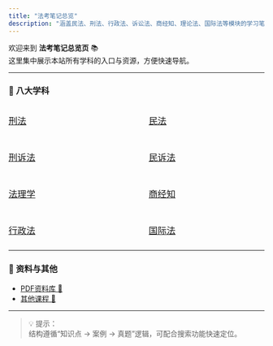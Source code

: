 ```yaml
---
title: "法考笔记总览"
description: "涵盖民法、刑法、行政法、诉讼法、商经知、理论法、国际法等模块的学习笔记与真题整理。"
---
```


欢迎来到 **法考笔记总览页** 📚  
这里集中展示本站所有学科的入口与资源，方便快速导航。

---

### 📖 八大学科

<style>
.subjects-container {
  display: grid;
  grid-template-columns: repeat(2, 1fr);
  gap: 1.4rem 3rem; /* 上下间距、左右间距 */
  margin-top: 1.5rem;
  list-style: none;
  padding-left: 0;
}

.subjects-container li {
  font-size: 1.1rem;
  line-height: 1.9;
  padding: 0.5rem 0;
  transition: background 0.3s, transform 0.2s;
}

.subjects-container li:hover {
  background: rgba(0, 0, 0, 0.05);
  border-radius: 8px;
  transform: translateY(-2px);
}

##/* 手机端自动变为单列 */
@media (max-width: 768px) {
  .subjects-container {
    grid-template-columns: 1fr;
  }
}
</style>

<ul class="subjects-container">
  <li><a href="/posts/criminal/">刑法</a></li>
  <li><a href="/posts/civil/">民法</a></li>
  <li><a href="/posts/criminal-procedure/">刑诉法</a></li>
  <li><a href="/posts/civil-procedure/">民诉法</a></li>
  <li><a href="/posts/theory/">法理学</a></li>
  <li><a href="/posts/commercial/">商经知</a></li>
  <li><a href="/posts/admin/">行政法</a></li>
  <li><a href="/posts/international/">国际法</a></li>
</ul>

---

### 📂 资料与其他

- [PDF资料库 📂](/posts/pdfs-truepaper/)
- [其他课程 📘](/posts/others-courses/)

---

> 💡 提示：  
> 结构遵循“知识点 → 案例 → 真题”逻辑，可配合搜索功能快速定位。